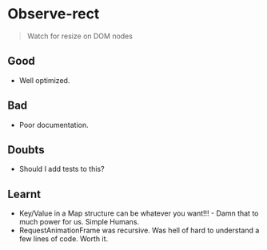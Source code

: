 # Observe-rect

> Watch for resize on DOM nodes

## Good
- Well optimized.

## Bad
- Poor documentation.

## Doubts
- Should I add tests to this?

## Learnt
- Key/Value in a Map structure can be whatever you want!!! - Damn that to much power for us. Simple Humans.
- RequestAnimationFrame was recursive. Was hell of hard to understand a few lines of code. Worth it.


